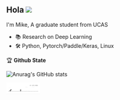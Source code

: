 <h2 color="#bd93f9">Hola <img src="https://media.giphy.com/media/hvRJCLFzcasrR4ia7z/giphy.gif" width="25px"></h2>

I'm Mike, A graduate student from UCAS

- 📚 Research on Deep Learning
- 🛠️ Python, Pytorch/Paddle/Keras, Linux


🏆 **Github State**

![Anurag's GitHub stats](https://github-readme-stats.vercel.app/api?username=lmk123568&hide_title=True&hide_border=True&show_icons=true&theme=dracula)

<img src="https://raw.githubusercontent.com/praveenscience/praveenscience/master/dino.gif" alt="Dino" style="zoom: 10%;" />
